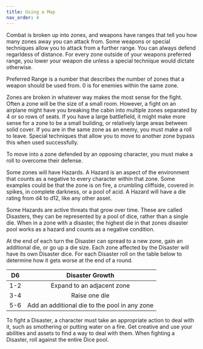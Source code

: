 ```yaml
---
title: Using a Map
nav_order: 4
---
```

<script>
if (window.matchMedia && window.matchMedia('(prefers-color-scheme: dark)').matches) {
    jtd.setTheme('dark')
}
</script>
Combat is broken up into zones, and weapons have ranges that tell you how many zones away you can attack from. Some weapons or special techniques allow you to attack from a further range. You can always defend regarldess of distance. For every zone outside of your weapons preferred range, you lower your weapon die unless a special technique would dictate otherwise.

Preferred Range is a number that describes the number of zones that a weapon should be used from. 0 is for enemies within the same zone.

Zones are broken in whatever way makes the most sense for the fight. Often a zone will be the size of a small room. However, a fight on an airplane might have you breaking the cabin into multiple zones separated by 4 or so rows of seats. If you have a large battlefield, it might make more sense for a zone to be a small building, or relatively large areas between solid cover. If you are in the same zone as an enemy, you must make a roll to leave. Special techniques that allow you to move to another zone bypass this when used successfully.

To move into a zone defended by an opposing character, you must make a roll to overcome their defense.

Some zones will have Hazards. A Hazard is an aspect of the environment that counts as a negative to every character within that zone. Some examples could be that the zone is on fire, a crumbling cliffside, covered in spikes, in complete darkness, or a pool of acid. A Hazard will have a die rating from d4 to d12, like any other asset. 

Some Hazards are active threats that grow over time. These are called Disasters, they can be represented by a pool of dice, rather than a single die. When in a zone with a disaster, the highest die in that zones disaster pool works as a hazard and counts as a negative condition.

At the end of each turn the Disaster can spread to a new zone, gain an additional die, or go up a die size. Each zone affected by the Disaster will have its own Disaster dice. For each Disaster roll on the table below to determine how it gets worse at the end of a round.

D6 | Disaster Growth
:-: | :-:
1-2 | Expand to an adjacent zone
3-4 | Raise one die
5-6 | Add an additional die to the pool in any zone 

To fight a Disaster, a character must take an appropriate action to deal with it, such as smothering or putting water on a fire. Get creative and use your abilities and assets to find a way to deal with them. When fighting a Disaster, roll against the entire Dice pool.